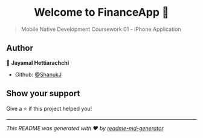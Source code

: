 <h1 align="center">Welcome to FinanceApp 👋</h1>
<p>
</p>

> Mobile Native Development Coursework 01 - iPhone Application

## Author

👤 **Jayamal Hettiarachchi**

* Github: [@ShanukJ](https://github.com/ShanukJ)

## Show your support

Give a ⭐️ if this project helped you!

***
_This README was generated with ❤️ by [readme-md-generator](https://github.com/kefranabg/readme-md-generator)_